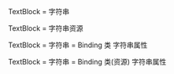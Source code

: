 TextBlock = 字符串

TextBlock = 字符串资源

TextBlock = 字符串 = Binding 类  字符串属性

TextBlock = 字符串 = Binding  类(资源)  字符串属性